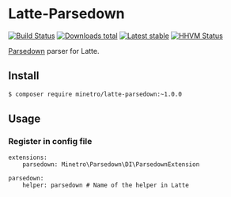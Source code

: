 # Latte-Parsedown

[![Build Status](https://travis-ci.org/minetro/latte-parsedown.svg?branch=master)](https://travis-ci.org/minetro/latte-parsedown)
[![Downloads total](https://img.shields.io/packagist/dt/minetro/latte-parsedown.svg?style=flat)](https://packagist.org/packages/minetro/latte-parsedown)
[![Latest stable](https://img.shields.io/packagist/v/minetro/latte-parsedown.svg?style=flat)](https://packagist.org/packages/minetro/latte-parsedown)
[![HHVM Status](https://img.shields.io/hhvm/minetro/latte-parsedown.svg?style=flat)](http://hhvm.h4cc.de/package/minetro/latte-parsedown)

[Parsedown](https://github.com/erusev/parsedown) parser for Latte.

## Install

```sh
$ composer require minetro/latte-parsedown:~1.0.0
```

## Usage

### Register in config file 

```neon
extensions:
    parsedown: Minetro\Parsedown\DI\ParsedownExtension

parsedown:
    helper: parsedown # Name of the helper in Latte
```
